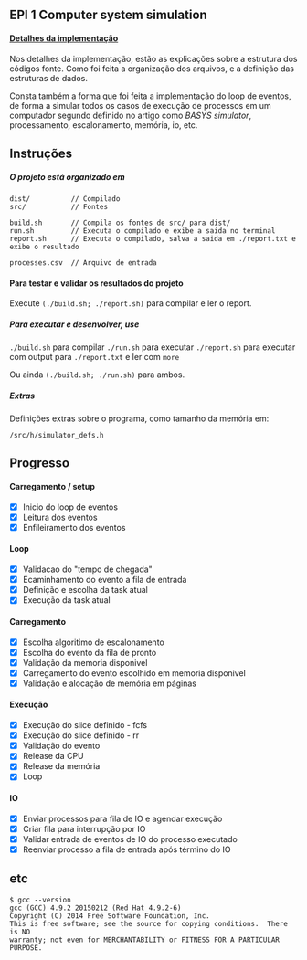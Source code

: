 ## EPI 1 Computer system simulation

#### [Detalhes da implementação](./docs/main.md)

Nos detalhes da implementação, estão as explicações sobre a estrutura dos códigos fonte. Como foi feita a organização dos arquivos, e a definição das estruturas de dados.

Consta também a forma que foi feita a implementação do loop de eventos, de forma a simular todos os casos de execução de processos em um computador segundo definido no artigo como _BASYS simulator_, processamento, escalonamento, memória, io, etc.


## Instruções

##### O projeto está organizado em

    dist/          // Compilado
    src/           // Fontes

    build.sh       // Compila os fontes de src/ para dist/
    run.sh         // Executa o compilado e exibe a saida no terminal
    report.sh      // Executa o compilado, salva a saida em ./report.txt e exibe o resultado

    processes.csv  // Arquivo de entrada

#### Para testar e validar os resultados do projeto

Execute `(./build.sh; ./report.sh)` para compilar e ler o report.


##### Para executar e desenvolver, use

`./build.sh` para compilar
`./run.sh` para executar
`./report.sh` para executar com output para `./report.txt` e ler com `more`

Ou ainda `(./build.sh; ./run.sh)` para ambos.

##### Extras

Definições extras sobre o programa, como tamanho da memória em:

    /src/h/simulator_defs.h


## Progresso

#### Carregamento / setup
- [x] Inicio do loop de eventos
- [x] Leitura dos eventos
- [x] Enfileiramento dos eventos

#### Loop
- [x] Validacao do "tempo de chegada"
- [x] Ecaminhamento do evento a fila de entrada
- [x] Definição e escolha da task atual
- [x] Execução da task atual

#### Carregamento
- [x] Escolha algoritimo de escalonamento
- [x] Escolha do evento da fila de pronto
- [x] Validação da memoria disponivel
- [x] Carregamento do evento escolhido em memoria disponivel
- [x] Validação e alocação de memória em páginas

#### Execução
- [x] Execução do slice definido - fcfs
- [x] Execução do slice definido - rr
- [x] Validação do evento
- [x] Release da CPU
- [x] Release da memória
- [x] Loop

#### IO
- [x] Enviar processos para fila de IO e agendar execução
- [x] Criar fila para interrupção por IO
- [x] Validar entrada de eventos de IO do processo executado
- [x] Reenviar processo a fila de entrada após término do IO

## etc

    $ gcc --version
    gcc (GCC) 4.9.2 20150212 (Red Hat 4.9.2-6)
    Copyright (C) 2014 Free Software Foundation, Inc.
    This is free software; see the source for copying conditions.  There is NO
    warranty; not even for MERCHANTABILITY or FITNESS FOR A PARTICULAR PURPOSE.
